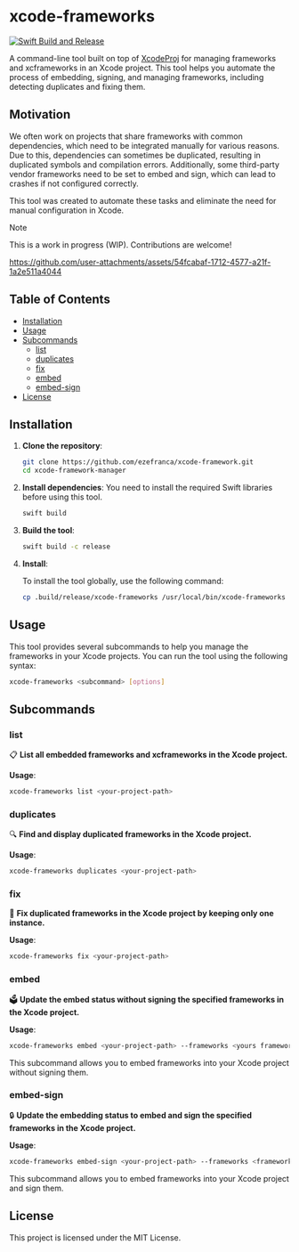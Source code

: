 # xcode-frameworks  
[![Swift Build and Release](https://github.com/ezefranca/xcode-frameworks/actions/workflows/swift.yml/badge.svg)](https://github.com/ezefranca/xcode-frameworks/actions/workflows/swift.yml)

A command-line tool built on top of [XcodeProj](https://github.com/tuist/XcodeProj) for managing frameworks and xcframeworks in an Xcode project. This tool helps you automate the process of embedding, signing, and managing frameworks, including detecting duplicates and fixing them.

## Motivation

We often work on projects that share frameworks with common dependencies, which need to be integrated manually for various reasons. Due to this, dependencies can sometimes be duplicated, resulting in duplicated symbols and compilation errors. Additionally, some third-party vendor frameworks need to be set to embed and sign, which can lead to crashes if not configured correctly.

This tool was created to automate these tasks and eliminate the need for manual configuration in Xcode.

> [!NOTE]  
> This is a work in progress (WIP). Contributions are welcome!

https://github.com/user-attachments/assets/54fcabaf-1712-4577-a21f-1a2e511a4044

## Table of Contents

- [Installation](#installation)
- [Usage](#usage)
- [Subcommands](#subcommands)
  - [list](#list)
  - [duplicates](#duplicates)
  - [fix](#fix)
  - [embed](#embed)
  - [embed-sign](#embed-sign)
- [License](#license)

## Installation

1. **Clone the repository**:

   ```bash
   git clone https://github.com/ezefranca/xcode-framework.git
   cd xcode-framework-manager
   ```

2. **Install dependencies**:
   You need to install the required Swift libraries before using this tool.

   ```bash
   swift build
   ```

3. **Build the tool**:

   ```bash
   swift build -c release
   ```

4. **Install**:

   To install the tool globally, use the following command:

   ```bash
   cp .build/release/xcode-frameworks /usr/local/bin/xcode-frameworks
   ```

## Usage

This tool provides several subcommands to help you manage the frameworks in your Xcode projects. You can run the tool using the following syntax:

```bash
xcode-frameworks <subcommand> [options]
```

## Subcommands

### list

📋 **List all embedded frameworks and xcframeworks in the Xcode project.**

**Usage**:

```bash
xcode-frameworks list <your-project-path>
```

### duplicates

🔍 **Find and display duplicated frameworks in the Xcode project.**

**Usage**:

```bash
xcode-frameworks duplicates <your-project-path>
```

### fix

🔧 **Fix duplicated frameworks in the Xcode project by keeping only one instance.**

**Usage**:

```bash
xcode-frameworks fix <your-project-path>
```

### embed

🗳️ **Update the embed status without signing the specified frameworks in the Xcode project.**

**Usage**:

```bash
xcode-frameworks embed <your-project-path> --frameworks <yours frameworks>...
```

This subcommand allows you to embed frameworks into your Xcode project without signing them.

### embed-sign

🔒 **Update the embedding status to embed and sign the specified frameworks in the Xcode project.**

**Usage**:

```bash
xcode-frameworks embed-sign <your-project-path> --frameworks <frameworks>...
```

This subcommand allows you to embed frameworks into your Xcode project and sign them.

## License

This project is licensed under the MIT License.
